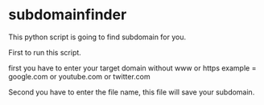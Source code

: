 # subdomainfinder
This python script is going to find subdomain for you.


First to run this script.

first you have to enter your target domain without www or https example = google.com or youtube.com or twitter.com

Second you have to enter the file name, this file will save your subdomain.
